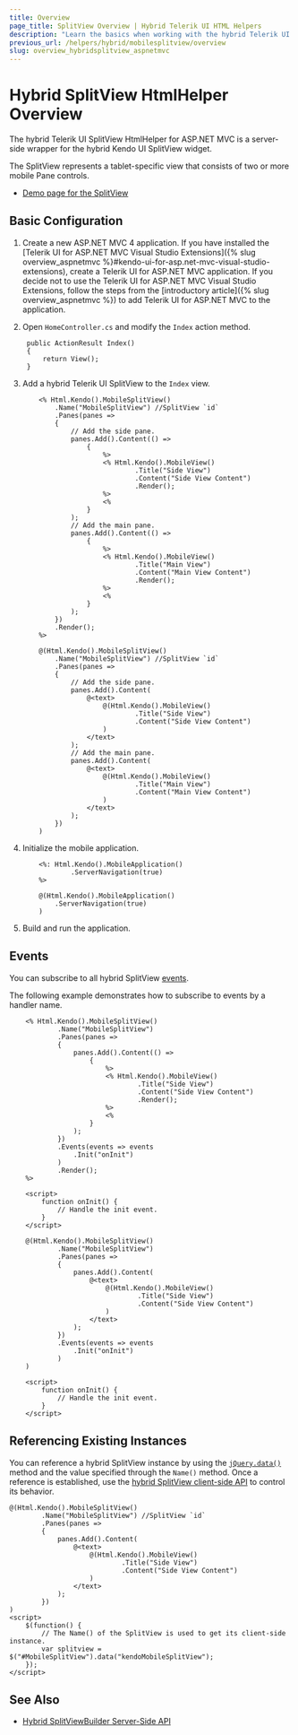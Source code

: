 ```yaml
---
title: Overview
page_title: SplitView Overview | Hybrid Telerik UI HTML Helpers
description: "Learn the basics when working with the hybrid Telerik UI SplitView HtmlHelper for ASP.NET MVC."
previous_url: /helpers/hybrid/mobilesplitview/overview
slug: overview_hybridsplitview_aspnetmvc
---
```


# Hybrid SplitView HtmlHelper Overview

The hybrid Telerik UI SplitView HtmlHelper for ASP.NET MVC is a server-side wrapper for the hybrid Kendo UI SplitView widget.

The SplitView represents a tablet-specific view that consists of two or more mobile Pane controls.

* [Demo page for the SplitView](http://demos.telerik.com/kendo-ui/m/index#splitview/index)

## Basic Configuration

1. Create a new ASP.NET MVC 4 application. If you have installed the [Telerik UI for ASP.NET MVC Visual Studio Extensions]({% slug overview_aspnetmvc %}#kendo-ui-for-asp.net-mvc-visual-studio-extensions), create a Telerik UI for ASP.NET MVC application. If you decide not to use the Telerik UI for ASP.NET MVC Visual Studio Extensions, follow the steps from the [introductory article]({% slug overview_aspnetmvc %}) to add Telerik UI for ASP.NET MVC to the application.
1. Open `HomeController.cs` and modify the `Index` action method.

        public ActionResult Index()
        {
            return View();
        }

1. Add a hybrid Telerik UI SplitView to the `Index` view.

    ```ASPX
        <% Html.Kendo().MobileSplitView()
            .Name("MobileSplitView") //SplitView `id`
            .Panes(panes =>
            {
                // Add the side pane.
                panes.Add().Content(() =>
                    {
                        %>
                        <% Html.Kendo().MobileView()
                                .Title("Side View")
                                .Content("Side View Content")
                                .Render();
                        %>
                        <%
                    }
                );
                // Add the main pane.
                panes.Add().Content(() =>
                    {
                        %>
                        <% Html.Kendo().MobileView()
                                .Title("Main View")
                                .Content("Main View Content")
                                .Render();
                        %>
                        <%
                    }
                );
            })
            .Render();
        %>
    ```
    ```Razor
        @(Html.Kendo().MobileSplitView()
            .Name("MobileSplitView") //SplitView `id`
            .Panes(panes =>
            {
                // Add the side pane.
                panes.Add().Content(
                    @<text>
                        @(Html.Kendo().MobileView()
                                .Title("Side View")
                                .Content("Side View Content")
                        )
                    </text>
                );
                // Add the main pane.
                panes.Add().Content(
                    @<text>
                        @(Html.Kendo().MobileView()
                                .Title("Main View")
                                .Content("Main View Content")
                        )
                    </text>
                );
            })
        )
    ```

1. Initialize the mobile application.

    ```ASPX
        <%: Html.Kendo().MobileApplication()
                .ServerNavigation(true)
        %>
    ```
    ```Razor
        @(Html.Kendo().MobileApplication()
            .ServerNavigation(true)
        )
    ```

1. Build and run the application.

## Events

You can subscribe to all hybrid SplitView [events](https://docs.telerik.com/kendo-ui/api/javascript/mobile/ui/splitview#events).

The following example demonstrates how to subscribe to events by a handler name.

```ASPX
    <% Html.Kendo().MobileSplitView()
            .Name("MobileSplitView")
            .Panes(panes =>
            {
                panes.Add().Content(() =>
                    {
                        %>
                        <% Html.Kendo().MobileView()
                                .Title("Side View")
                                .Content("Side View Content")
                                .Render();
                        %>
                        <%
                    }
                );
            })
            .Events(events => events
                .Init("onInit")
            )
            .Render();
    %>

    <script>
        function onInit() {
            // Handle the init event.
        }
    </script>
```
```Razor
    @(Html.Kendo().MobileSplitView()
            .Name("MobileSplitView")
            .Panes(panes =>
            {
                panes.Add().Content(
                    @<text>
                        @(Html.Kendo().MobileView()
                                .Title("Side View")
                                .Content("Side View Content")
                        )
                    </text>
                );
            })
            .Events(events => events
                .Init("onInit")
            )
    )

    <script>
        function onInit() {
            // Handle the init event.
        }
    </script>
```

## Referencing Existing Instances

You can reference a hybrid SplitView instance by using the [`jQuery.data()`](http://api.jquery.com/jQuery.data/) method and the value specified through the `Name()` method. Once a reference is established, use the [hybrid SplitView client-side API](https://docs.telerik.com/kendo-ui/api/javascript/mobile/ui/splitview#methods) to control its behavior.

    @(Html.Kendo().MobileSplitView()
            .Name("MobileSplitView") //SplitView `id`
            .Panes(panes =>
            {
                panes.Add().Content(
                    @<text>
                        @(Html.Kendo().MobileView()
                                .Title("Side View")
                                .Content("Side View Content")
                        )
                    </text>
                );
            })
    )
    <script>
        $(function() {
            // The Name() of the SplitView is used to get its client-side instance.
            var splitview = $("#MobileSplitView").data("kendoMobileSplitView");
        });
    </script>

## See Also

* [Hybrid SplitViewBuilder Server-Side API](http://docs.telerik.com/aspnet-mvc/api/Kendo.Mvc.UI.Fluent/MobileSplitViewBuilder)
